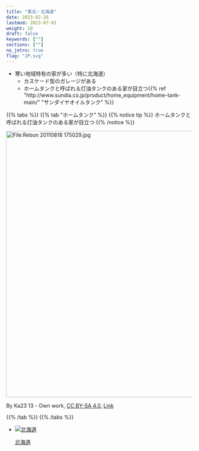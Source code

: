 ```yaml
---
title: "東北・北海道"
date: 2023-02-26
lastmod: 2023-07-01
weight: 10
draft: false
keywords: [""]
sections: [""]
no_jetro: true
flag: "JP.svg"
---
```



<div class="main-desciption area-description">
    <ul class="rule-list">
        <li>寒い地域特有の家が多い（特に北海道）
            <ul>
                <li>カスケード型のガレージがある</li>
                <li>ホームタンクと呼ばれる<span class="quiz">灯油タンク</span>のある家が目立つ{{% ref "http://www.sundia.co.jp/product/home_equipment/home-tank-main/" "サンダイヤオイルタンク" %}}</li>
            </ul>
        </li>
    </ul>
</div>

{{% tabs %}}
{{% tab "ホームタンク" %}}
{{% notice tip %}}
ホームタンクと呼ばれる<span class="quiz">灯油タンク</span>のある家が目立つ
{{% /notice %}}

<div class="googlemap-if no-margin">
<p><a href="https://commons.wikimedia.org/wiki/File:Rebun_20110818_175029.jpg#/media/File:Rebun_20110818_175029.jpg"><img src="https://upload.wikimedia.org/wikipedia/commons/c/cf/Rebun_20110818_175029.jpg" alt="File:Rebun 20110818 175029.jpg" height="717" width="1280"></a></p><p>By Ka23 13 - <span class="int-own-work" lang="en">Own work</span>, <a href="https://creativecommons.org/licenses/by-sa/4.0" title="Creative Commons Attribution-Share Alike 4.0">CC BY-SA 4.0</a>, <a href="https://commons.wikimedia.org/w/index.php?curid=142923992">Link</a></p>
</div>

{{% /tab %}}
{{% /tabs %}}


<ul class="flag-list-japan">
    <li data-nav-id="https://geopinning.space/rule/asia/japan/tohoku/hokkaido/" title="北海道" class="">
        <p><a href="https://geopinning.space/rule/asia/japan/tohoku/hokkaido/" class="flag-link">
            <img src="https://geopinning.space/flags/Flag_of_Hokkaido_Prefecture.png" alt="北海道" class="flag-img-link" oncontextmenu="return false;"></a></p>
        <p><a href="https://geopinning.space/rule/asia/japan/tohoku/hokkaido/" class="flag-link">北海道</a></p>
    </li>
</ul>